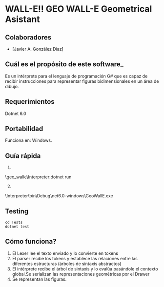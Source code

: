 WALL-E!! GEO WALL-E Geometrical Asistant
===========================
## Colaboradores
- [Javier A. González Díaz]

## Cuál es el propósito de este software_
Es un intérprete para el lenguaje de programación G# que es capaz de recibir instrucciones para representar figuras bidimensionales en un área de dibujo.
  
## Requerimientos
Dotnet 6.0

## Portabilidad

Funciona en: Windows.

## Guía rápida
1. 

\geo_walle\Interpreter:dotnet run

2. 

\Interpreter\bin\Debug\net6.0-windows\GeoWallE.exe

## Testing
```
cd Tests
dotnet test     
```


## Cómo funciona?
1. El Lexer lee el texto enviado y lo convierte en tokens
2. El parser recibe los tokens y establece las relaciones entre las diferentes estructuras (árboles de sintaxis abstractos)
3. El intérprete recibe el árbol de sintaxis y lo evalúa pasándole el contexto global.Se serializan las representaciones geométricas por el Drawer
4. Se representan las figuras.
